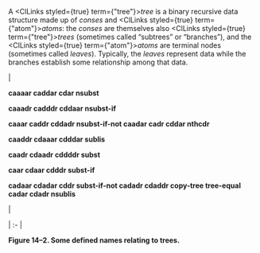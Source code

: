  



A <ClLinks styled={true} term={"tree"}><i>tree</i></ClLinks> is a binary recursive data structure made up of *conses* and <ClLinks styled={true} term={"atom"}><i>atoms</i></ClLinks>: the *conses* are themselves also <ClLinks styled={true} term={"tree"}><i>trees</i></ClLinks> (sometimes called “subtrees” or “branches”), and the <ClLinks styled={true} term={"atom"}><i>atoms</i></ClLinks> are terminal nodes (sometimes called *leaves*). Typically, the *leaves* represent data while the branches establish some relationship among that data. 



|<p>**caaaar caddar cdar nsubst** </p><p>**caaadr cadddr cddaar nsubst-if** </p><p>**caaar caddr cddadr nsubst-if-not caadar cadr cddar nthcdr** </p><p>**caaddr cdaaar cdddar sublis** </p><p>**caadr cdaadr cddddr subst** </p><p>**caar cdaar cdddr subst-if** </p><p>**cadaar cdadar cddr subst-if-not cadadr cdaddr copy-tree tree-equal cadar cdadr nsublis**</p>|

| :- |





**Figure 14–2. Some defined names relating to trees.** 



